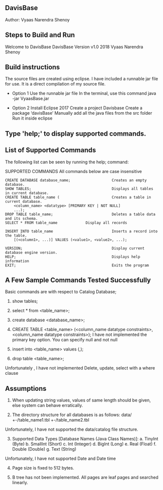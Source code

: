
DavisBase
--------------------------------------------------------------------------------
Author: Vyaas Narendra Shenoy


Steps to Build and Run
--------------------------------------------------------------------------------
Welcome to DavisBase
DavisBase Version v1.0
2018 Vyaas Narendra Shenoy


Build instructions
--------------------------------------------------------------------------------
The source files are created using eclipse. I have included a runnable jar file for use. It is a direct compilation of my source file. 

  * Option 1
  Use the runnable jar file
  In the terminal, use this command
  java -jar VyaasBase.jar


  * Option 2
  Install Eclipse 2017
  Create a project Davisbase
  Create a package ‘davisBase’
  Manually add all the java files from the src folder
  Run it inside eclipse

Type 'help;' to display supported commands.
--------------------------------------------------------------------------------

List of Supported Commands
--------------------------------------------------------------------------------

The following list can be seen by running the help; command:

SUPPORTED COMMANDS
All commands below are case insensitive

	CREATE DATABASE database_name;                   Creates an empty database.
	SHOW TABLES;                                     Displays all tables in current database.
	CREATE TABLE table_name (                        Creates a table in current database.
		<column_name> <datatype> [PRIMARY KEY | NOT NULL]
		...);
	DROP TABLE table_name;                           Deletes a table data and its schema.
	SELECT * FROM table_name             Display all records
		
	INSERT INTO table_name                           Inserts a record into the table.
		[(<column1>, ...)] VALUES (<value1>, <value2>, ...);
	
	VERSION;                                         Display current database engine version.
	HELP;                                            Displays help information
	EXIT;                                            Exits the program


A Few Sample Commands Tested Successfully
--------------------------------------------------------------------------------
Basic commands are with respect to Catalog Database;


1. show tables;

2. select * from <table_name>;

3. create database <database_name>;

4. CREATE TABLE <table_name> (<column_name datatype constraints>, <column_name datatype constraints>);
I have not implemented the primary key option. You can specify null and not null

5. insert into <table_name> values (<values>,<values>);

6. drop table <table_name>;

Unfortunately , I have not implemented Delete, update, select with a where clause

Assumptions
--------------------------------------------------------------------------------

1. When updating string values, values of same length should be given, else system can behave erratically.

2. The directory structure for all databases is as follows:
     data/
          +-/table_name1.tbl
          +-/table_name2.tbl
          

Unfortunately, I have not supported the data/catalog file structure.


3. Supported Data Types [Database Names (Java Class Names)]:
     a. TinyInt (Byte)
     b. SmallInt (Short)
     c. Int (Integer)
     d. BigInt (Long)
     e. Real (Float)
     f. Double (Double)
     g. Text (String)
     
Unfortunately, I have not supported Date and Date time

4. Page size is fixed to 512 bytes.

5. B tree has not been implemented. All pages are leaf pages and searched linearly.
     



